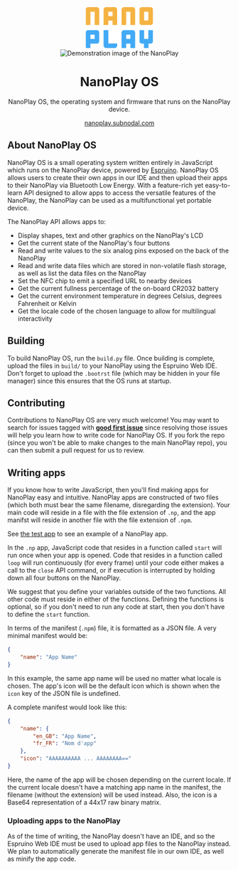 <p align="center">
    <img width="30%" src="docs/logo.png" alt="NanoPlay" /><br>
    <img width="70%" src="docs/demo.png" alt="Demonstration image of the NanoPlay" />
</p>
<h1 align="center">NanoPlay OS</h1>
<p align="center">NanoPlay OS, the operating system and firmware that runs on the NanoPlay device.</p>
<p align="center"><a href="https://nanoplay.subnodal.com">nanoplay.subnodal.com</a></p>

## About NanoPlay OS
NanoPlay OS is a small operating system written entirely in JavaScript which
runs on the NanoPlay device, powered by [Espruino](https://espruino.com).
NanoPlay OS allows users to create their own apps in our IDE and then upload
their apps to their NanoPlay via Bluetooth Low Energy. With a feature-rich yet
easy-to-learn API designed to allow apps to access the versatile features of the
NanoPlay, the NanoPlay can be used as a multifunctional yet portable device.

The NanoPlay API allows apps to:
* Display shapes, text and other graphics on the NanoPlay's LCD
* Get the current state of the NanoPlay's four buttons
* Read and write values to the six analog pins exposed on the back of the
  NanoPlay
* Read and write data files which are stored in non-volatile flash storage, as
  well as list the data files on the NanoPlay
* Set the NFC chip to emit a specified URL to nearby devices
* Get the current fullness percentage of the on-board CR2032 battery
* Get the current environment temperature in degrees Celsius, degrees Fahrenheit
  or Kelvin
* Get the locale code of the chosen language to allow for multilingual
  interactivity

## Building
To build NanoPlay OS, run the `build.py` file. Once building is complete, upload
the files in `build/` to your NanoPlay using the Espruino Web IDE. Don't forget
to upload the `.bootrst` file (which may be hidden in your file manager) since
this ensures that the OS runs at startup.

## Contributing
Contributions to NanoPlay OS are very much welcome! You may want to search for
issues tagged with
**[good first issue](https://github.com/NanoPlay/os/labels/good%20first%20issue)**
since resolving those issues will help you learn how to write code for NanoPlay
OS. If you fork the repo (since you won't be able to make changes to the main
NanoPlay repo), you can then submit a pull request for us to review.

## Writing apps
If you know how to write JavaScript, then you'll find making apps for NanoPlay
easy and intuitive. NanoPlay apps are constructed of two files (which both must
bear the same filename, disregarding the extension). Your main code will reside
in a file with the file extension of `.np`, and the app manifst will reside in
another file with the file extension of `.npm`.

See [the test app](https://github.com/NanoPlay/os/tree/main/testapp) to see an
example of a NanoPlay app.

In the `.np` app, JavaScript code that resides in a function called `start` will
run once when your app is opened. Code that resides in a function called `loop`
will run continuously (for every frame) until your code either makes a call to
the `close` API command, or if execution is interrupted by holding down all four
buttons on the NanoPlay.

We suggest that you define your variables outside of the two functions. All
other code must reside in either of the functions. Defining the functions is
optional, so if you don't need to run any code at start, then you don't have to
define the `start` function.

In terms of the manifest (`.npm`) file, it is formatted as a JSON file. A very
minimal manifest would be:

```json
{
    "name": "App Name"
}
```

In this example, the same app name will be used no matter what locale is chosen.
The app's icon will be the default icon which is shown when the `icon` key of
the JSON file is undefined.

A complete manifest would look like this:

```json
{
    "name": {
        "en_GB": "App Name",
        "fr_FR": "Nom d'app"
    },
    "icon": "AAAAAAAAAA ... AAAAAAAA=="
}
```

Here, the name of the app will be chosen depending on the current locale. If the
current locale doesn't have a matching app name in the manifest, the filename
(without the extension) will be used instead. Also, the icon is a Base64
representation of a 44x17 raw binary matrix.

### Uploading apps to the NanoPlay
As of the time of writing, the NanoPlay doesn't have an IDE, and so the Espruino
Web IDE must be used to upload app files to the NanoPlay instead. We plan to
automatically generate the manifest file in our own IDE, as well as minify the
app code.